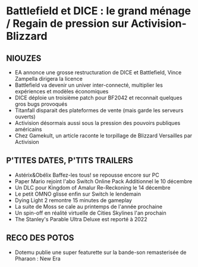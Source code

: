 # Battlefield et DICE : le grand ménage / Regain de pression sur Activision-Blizzard

## NIOUZES

- EA annonce une grosse restructuration de DICE et Battlefield, Vince Zampella dirigera la licence
- Battlefield va devenir un univer inter-connecté, multiplier les expériences et modèles économiques
- DICE déploie un troisième patch pour BF2042 et reconnait quelques gros bugs provoqués
- Titanfall disparait des plateformes de vente (mais garde les serveurs ouverts)
- Activision désormais aussi sous la pression des pouvoirs publiques américains
- Chez Gamekult, un article raconte le torpillage de Blizzard Versailles par Activision

## P'TITES DATES, P'TITS TRAILERS

- Astérix&Obélix Baffez-les tous! se repousse encore sur PC
- Paper Mario rejoint l'abo Switch Online Pack Additionnel le 10 décembre
- Un DLC pour Kingdom of Amalur Re-Reckoning le 14 décembre
- Le petit OMNO glisse enfin sur Switch le lendemain
- Dying Light 2 remontre 15 minutes de gameplay
- La suite de Moss se cale au printemps de l'année prochaine
- Un spin-off en réalité virtuelle de Cities Skylines l'an prochain
- The Stanley's Parable Ultra Deluxe est reporté à 2022

## RECO DES POTOS

- Dotemu publie une super featurette sur la bande-son remasterisée de Pharaon : New Era
